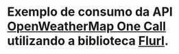 
Exemplo de consumo da API [OpenWeatherMap One Call](https://openweathermap.org/api/one-call-api) utilizando a biblioteca [Flurl](https://flurl.dev/).
======================

